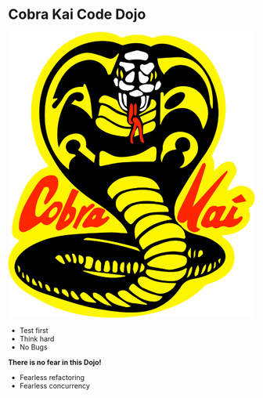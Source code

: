 # Cobra Kai Code Dojo

![Cobra Kai Symbol](Cobra_kai_logo_vector.svg)

* Test first
* Think hard
* No Bugs

**There is no fear in this Dojo!**

* Fearless refactoring
* Fearless concurrency
